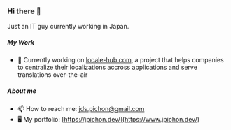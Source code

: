 ### Hi there 👋

Just an IT guy currently working in Japan.

##### My Work
- 🔭 Currently working on [locale-hub.com](https://www.locale-hub.com), a project that helps companies to centralize their localizations accross applications and serve translations over-the-air

##### About me
- 📫 How to reach me: [jds.pichon@gmail.com](mailto:jds.pichon@gmail.com)
- 🖥️ My portfolio: [https://jpichon.dev/](https://www.jpichon.dev/)
